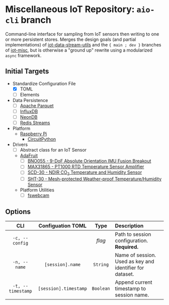 # Miscellaneous IoT Repository: `aio-cli` branch

Command-line interface for sampling from IoT sensors then writing to one or more persistent stores. Merges the design goals (and partial implementations) of [iot-data-stream-utils](https://github.com/jagrafft/iot-data-stream-utils) and the `{ main ; dev }` branches of [iot-misc](https://github.com/jagrafft/iot-misc), but is otherwise a "ground up" rewrite using a modularized `async` framework.

## Initial Targets

- Standardize Configuration File
  - [x] TOML
  - [ ] Elements
- Data Persistence
    - [ ] [Apache Parquet][apacheparquet]
    - [ ] [InfluxDB][influxdb]
    - [ ] [NeonDB][neondb]
    - [ ] [Redis Streams][redisstreams]
- Platform
    - [Raspberry Pi][rpif]
        - [CircuitPython][circuitpython]
- Drivers
    - [ ] Abstract class for an IoT Sensor
    - [AdaFruit][adafruit]
        - [ ] [BNO055 - 9-DoF Absolute Orientation IMU Fusion Breakout][bno055]
        - [ ] [MAX31865 - PT1000 RTD Temperature Sensor Amplifier][max31865]
        - [ ] [SCD-30 - NDIR CO<sub>2</sub> Temperature and Humidity Sensor][scd30]
        - [ ] [SHT-30 - Mesh-protected Weather-proof Temperature/Humidity Sensor][sht30]
    - Platform Utilities
        - [ ] [fswebcam][fswebcam]

## Options

| CLI               | Configuation TOML     | Type      | Description                                              |
|:-----------------:|:---------------------:|:---------:|:---------------------------------------------------------|
| `-c, --config`    |                       | _flag_    | Path to session configuration. **Required.**             |
| `-n, --name`      | `[session].name`      | `String`  | Name of session. Used as key and identifier for dataset. |
| `-t, --timestamp` | `[session].timestamp` | `Boolean` | Append current timestamp to session name.                |


[adafruit]: https://www.adafruit.com/
[apacheparquet]: https://parquet.apache.org/
[bno055]: https://www.adafruit.com/product/2472
[circuitpython]: https://circuitpython.org
[fswebcam]: https://github.com/fsphil/fswebcam
[influxdb]: https://github.com/influxdata/influxdb
[max31865]: https://www.adafruit.com/product/3328
[neondb]: https://neon.tech
[redisstreams]: https://redis.io/docs/data-types/streams/
[rpif]: https://www.raspberrypi.org/
[scd30]: https://www.adafruit.com/product/4867 
[sht30]: https://www.adafruit.com/product/4099
